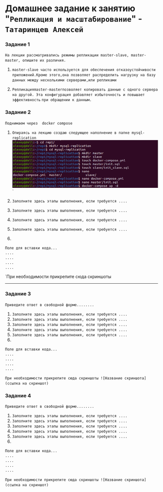 # Домашнее задание к занятию "`Репликация и масштабирование`" - `Татаринцев Алексей`

### Задание 1

`На лекции рассматривались режимы репликации master-slave, master-master, опишите их различия.`

1. `master-slave часто используется для обеспечения отказоустойчивости приложений.Кроме этого,она позволяет распределить нагрузку на базу`
   `данных между несколькими серверами,или репликами`

2. `Репликацияmaster-masterпозволяет копировать данные с одного сервера на другой. Эта конфигурация добавляет избыточность и повышает эффективность`
    `при обращении к данным.`

### Задание 2

`Поднимаем через  docker compose`

1. `Опираясь на лекцию создаю следующее наполнение в папке mysql-replication`
![1](https://github.com/Foxbeerxxx/rep1/blob/main/img/img1.png)`

2. `Заполните здесь этапы выполнения, если требуется ....`
3. `Заполните здесь этапы выполнения, если требуется ....`
4. `Заполните здесь этапы выполнения, если требуется ....`
5. `Заполните здесь этапы выполнения, если требуется ....`
6. 

```
Поле для вставки кода...
....
....
....
....
```

`При необходимости прикрепитe сюда скриншоты



---

### Задание 3

`Приведите ответ в свободной форме........`

1. `Заполните здесь этапы выполнения, если требуется ....`
2. `Заполните здесь этапы выполнения, если требуется ....`
3. `Заполните здесь этапы выполнения, если требуется ....`
4. `Заполните здесь этапы выполнения, если требуется ....`
5. `Заполните здесь этапы выполнения, если требуется ....`
6. 

```
Поле для вставки кода...
....
....
....
....
```

`При необходимости прикрепитe сюда скриншоты
![Название скриншота](ссылка на скриншот)`

### Задание 4

`Приведите ответ в свободной форме........`

1. `Заполните здесь этапы выполнения, если требуется ....`
2. `Заполните здесь этапы выполнения, если требуется ....`
3. `Заполните здесь этапы выполнения, если требуется ....`
4. `Заполните здесь этапы выполнения, если требуется ....`
5. `Заполните здесь этапы выполнения, если требуется ....`
6. 

```
Поле для вставки кода...
....
....
....
....
```

`При необходимости прикрепитe сюда скриншоты
![Название скриншота](ссылка на скриншот)`
